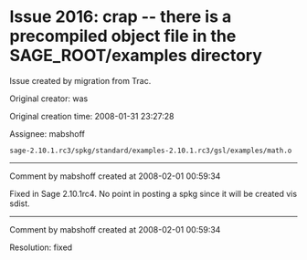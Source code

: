 # Issue 2016: crap -- there is a precompiled object file in the SAGE_ROOT/examples directory

Issue created by migration from Trac.

Original creator: was

Original creation time: 2008-01-31 23:27:28

Assignee: mabshoff


```
sage-2.10.1.rc3/spkg/standard/examples-2.10.1.rc3/gsl/examples/math.o
```



---

Comment by mabshoff created at 2008-02-01 00:59:34

Fixed in Sage 2.10.1rc4. No point in posting a spkg since it will be created vis sdist.


---

Comment by mabshoff created at 2008-02-01 00:59:34

Resolution: fixed
